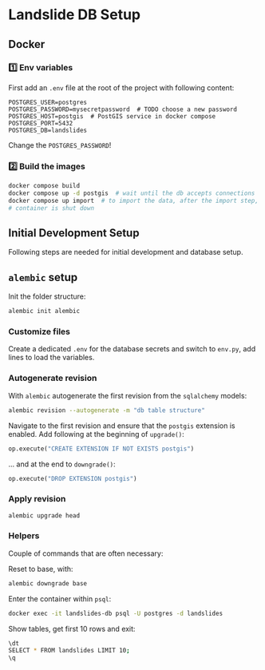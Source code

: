 # Landslide DB Setup

## Docker

### 1️⃣ Env variables

First add an `.env` file at the root of the project with following content:

```env
POSTGRES_USER=postgres
POSTGRES_PASSWORD=mysecretpassword  # TODO choose a new password
POSTGRES_HOST=postgis  # PostGIS service in docker compose
POSTGRES_PORT=5432
POSTGRES_DB=landslides
```

Change the `POSTGRES_PASSWORD`!

### 2️⃣ Build the images

```bash
docker compose build
docker compose up -d postgis  # wait until the db accepts connections
docker compose up import  # to import the data, after the import step, the
# container is shut down
```

## Initial Development Setup

Following steps are needed for initial development and database setup.

## `alembic` setup

Init the folder structure:

```bash
alembic init alembic
```

### Customize files

Create a dedicated `.env` for the database secrets and switch to `env.py`, 
add lines to load the variables. 

### Autogenerate revision

With `alembic` autogenerate the first revision from the `sqlalchemy` models:

```bash
alembic revision --autogenerate -m "db table structure"
```

Navigate to the first revision and ensure that the `postgis` extension is
enabled. Add following at the beginning of `upgrade()`:

```python
op.execute("CREATE EXTENSION IF NOT EXISTS postgis")
```

... and at the end to `downgrade()`:

```python
op.execute("DROP EXTENSION postgis")
```

### Apply revision

```bash
alembic upgrade head
```

### Helpers

Couple of commands that are often necessary:

Reset to base, with:

```bash
alembic downgrade base
```

Enter the container within `psql`:

```bash
docker exec -it landslides-db psql -U postgres -d landslides
```

Show tables, get first 10 rows and exit:

```bash
\dt
SELECT * FROM landslides LIMIT 10;
\q
```
